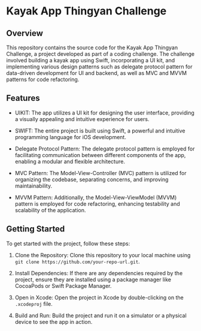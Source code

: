 # Kayak App Thingyan Challenge

## Overview
This repository contains the source code for the Kayak App Thingyan Challenge, a project developed as part of a coding challenge. The challenge involved building a kayak app using Swift, incorporating a UI kit, and implementing various design patterns such as delegate protocol pattern for data-driven development for UI and backend, as well as MVC and MVVM patterns for code refactoring.

## Features
- UIKIT: The app utilizes a UI kit for designing the user interface, providing a visually appealing and intuitive experience for users.
  
- SWIFT: The entire project is built using Swift, a powerful and intuitive programming language for iOS development.

- Delegate Protocol Pattern: The delegate protocol pattern is employed for facilitating communication between different components of the app, enabling a modular and flexible architecture.

- MVC Pattern: The Model-View-Controller (MVC) pattern is utilized for organizing the codebase, separating concerns, and improving maintainability.

- MVVM Pattern: Additionally, the Model-View-ViewModel (MVVM) pattern is employed for code refactoring, enhancing testability and scalability of the application.

## Getting Started
To get started with the project, follow these steps:

1. Clone the Repository: Clone this repository to your local machine using `git clone https://github.com/your-repo-url.git`.

2. Install Dependencies: If there are any dependencies required by the project, ensure they are installed using a package manager like CocoaPods or Swift Package Manager.

3. Open in Xcode: Open the project in Xcode by double-clicking on the `.xcodeproj` file.

4. Build and Run: Build the project and run it on a simulator or a physical device to see the app in action.
